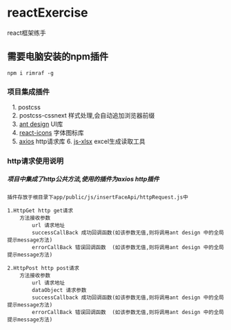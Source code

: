 # reactExercise
react框架练手

## 需要电脑安装的npm插件
    npm i rimraf -g
    
### 项目集成插件
    1. postcss  
    2. postcss-cssnext 样式处理,会自动追加浏览器前缀  
    3. [ant design](https://ant.design/docs/react/introduce-cn) UI库  
    4. [react-icons](https://github.com/gorangajic/react-icons) 字体图标库  
    5. [axios](https://github.com/axios/axios) http请求库
    6. [js-xlsx](https://github.com/SheetJS/js-xlsx) excel生成读取工具

### http请求使用说明

##### 项目中集成了http公共方法,使用的插件为axios http插件
    插件存放于根目录下app/public/js/insertFaceApi/httpRequest.js中
    
    1.HttpGet http get请求
        方法接收参数
            url 请求地址
            successCallBack 成功回调函数(如该参数无值,则将调用ant design 中的全局提示message方法)
            errorCallBack 错误回调函数  (如该参数无值,则将调用ant design 中的全局提示message方法)
    
    2.HttpPost http post请求
        方法接收参数
            url 请求地址
            dataObject 请求参数
            successCallback 成功回调函数(如该参数无值,则将调用ant design 中的全局提示message方法)
            errorCallBack 错误回调函数  (如该参数无值,则将调用ant design 中的全局提示message方法)